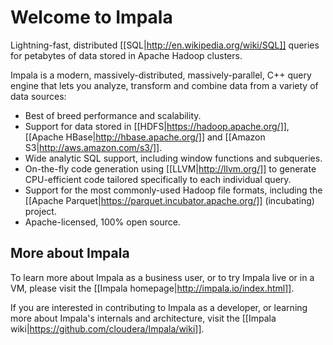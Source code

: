 # Welcome to Impala

Lightning-fast, distributed [[SQL|http://en.wikipedia.org/wiki/SQL]] queries for petabytes
of data stored in Apache Hadoop clusters.

Impala is a modern, massively-distributed, massively-parallel, C++ query engine that lets
you analyze, transform and combine data from a variety of data sources:

* Best of breed performance and scalability.
* Support for data stored in [[HDFS|https://hadoop.apache.org/]],
  [[Apache HBase|http://hbase.apache.org/]] and [[Amazon S3|http://aws.amazon.com/s3/]].
* Wide analytic SQL support, including window functions and subqueries.
* On-the-fly code generation using [[LLVM|http://llvm.org/]] to generate CPU-efficient
  code tailored specifically to each individual query.
* Support for the most commonly-used Hadoop file formats, including the
  [[Apache Parquet|https://parquet.incubator.apache.org/]] (incubating) project.
* Apache-licensed, 100% open source.

## More about Impala

To learn more about Impala as a business user, or to try Impala live or in a VM, please
visit the [[Impala homepage|http://impala.io/index.html]].

If you are interested in contributing to Impala as a developer, or learning more about
Impala's internals and architecture, visit the
[[Impala wiki|https://github.com/cloudera/Impala/wiki]].

